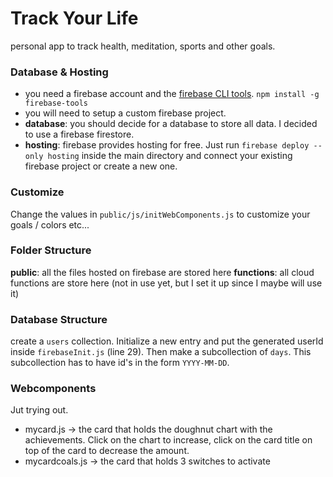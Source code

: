 # Track Your Life

personal app to track health, meditation, sports and other goals.

### Database & Hosting
- you need a firebase account and the [firebase CLI tools](https://github.com/firebase/firebase-tools). `npm install -g firebase-tools`
- you will need to setup a custom firebase project.
- **database**: you should decide for a database to store all data. I decided to use a firebase firestore.
- **hosting**: firebase provides hosting for free. Just run `firebase deploy --only hosting` inside the main directory and connect your existing firebase project or create a new one.

### Customize
Change the values in `public/js/initWebComponents.js` to customize your goals / colors etc...

### Folder Structure
**public**: all the files hosted on firebase are stored here
**functions**: all cloud functions are store here (not in use yet, but I set it up since I maybe will use it)

### Database Structure
create a `users` collection. Initialize a new entry and put the generated userId inside `firebaseInit.js` (line 29). Then make a subcollection of `days`. This subcollection has to have id's in the form `YYYY-MM-DD`.

### Webcomponents
Jut trying out.
- mycard.js -> the card that holds the doughnut chart with the achievements. Click on the chart to increase, click on the card title on top of the card to decrease the amount.
- mycardcoals.js -> the card that holds 3 switches to activate

